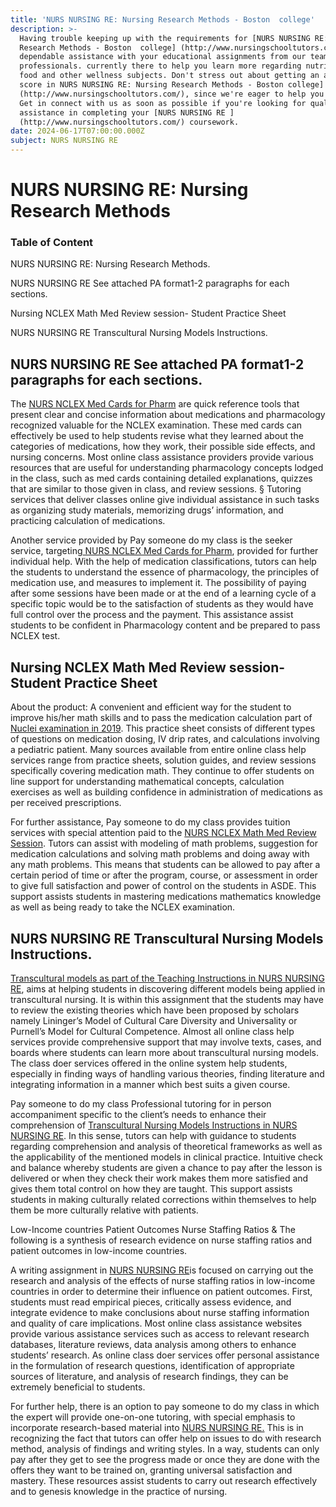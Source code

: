 ```yaml
---
title: 'NURS NURSING RE: Nursing Research Methods - Boston  college'
description: >-
  Having trouble keeping up with the requirements for [NURS NURSING RE: Nursing
  Research Methods - Boston  college] (http://www.nursingschooltutors.com/) Get
  dependable assistance with your educational assignments from our team of
  professionals. currently there to help you learn more regarding nutritious
  food and other wellness subjects. Don't stress out about getting an acceptable
  score in NURS NURSING RE: Nursing Research Methods - Boston college]
  (http://www.nursingschooltutors.com/), since we're eager to help you flourish.
  Get in connect with us as soon as possible if you're looking for qualified
  assistance in completing your [NURS NURSING RE ]
  (http://www.nursingschooltutors.com/) coursework.
date: 2024-06-17T07:00:00.000Z
subject: NURS NURSING RE
---
```


# NURS NURSING RE: Nursing Research Methods

### Table of Content

NURS NURSING RE: Nursing Research Methods.

NURS NURSING RE See attached PA format1-2 paragraphs for each sections.

Nursing NCLEX Math Med Review session- Student Practice Sheet

NURS NURSING RE Transcultural Nursing Models Instructions.

## NURS NURSING RE See attached PA format1-2 paragraphs for each sections.

The [NURS NCLEX Med Cards for Pharm](https://www.bc.edu/bc-web/schools/cson.html) are quick reference tools that
present clear and concise information about medications and pharmacology
recognized valuable for the NCLEX examination. These med cards can effectively
be used to help students revise what they learned about the categories of medications,
how they work, their possible side effects, and nursing concerns. Most online
class assistance providers provide various resources that are useful for
understanding pharmacology concepts lodged in the class, such as med cards
containing detailed explanations, quizzes that are similar to those given in
class, and review sessions. § Tutoring services that deliver classes online
give individual assistance in such tasks as organizing study materials,
memorizing drugs’ information, and practicing calculation of medications.

Another service provided by Pay someone do my class is the seeker service, targeting[ NURS NCLEX Med
Cards for Pharm](https://www.bc.edu/bc-web/schools/cson.html), provided for further individual help. With the help of medication classifications, tutors can help the students to understand the essence of pharmacology, the principles of medication use,
and measures to implement it. The possibility of paying after some sessions
have been made or at the end of a learning cycle of a specific topic would be
to the satisfaction of students as they would have full control over the
process and the payment. This assistance assist students to be confident in
Pharmacology content and be prepared to pass NCLEX test.

## Nursing NCLEX Math Med Review session- Student Practice Sheet

About the product: A convenient and efficient way for the student to improve his/her math skills and to pass the
medication calculation part of [Nuclei examination in 2019](https://www.bc.edu/bc-web/schools/cson.html). This practice sheet
consists of different types of questions on medication dosing, IV drip rates,
and calculations involving a pediatric patient. Many sources available from
entire online class help services range from practice sheets, solution guides,
and review sessions specifically covering medication math. They continue to
offer students on line support for understanding mathematical concepts,
calculation exercises as well as building confidence in administration of
medications as per received prescriptions.

For further assistance, Pay someone to do my class provides tuition services with special attention paid to the [NURS NCLEX Math Med Review Session](https://www.bc.edu/bc-web/schools/cson.html). Tutors can assist with modeling
of math problems, suggestion for medication calculations and solving math
problems and doing away with any math problems. This means that students can be
allowed to pay after a certain period of time or after the program, course, or
assessment in order to give full satisfaction and power of control on the
students in ASDE. This support assists students in mastering medications
mathematics knowledge as well as being ready to take the NCLEX examination.

## NURS NURSING RE Transcultural Nursing Models Instructions.

[Transcultural models as part of the Teaching Instructions in NURS NURSING RE](https://www.bc.edu/bc-web/schools/cson.html),
aims at helping students in discovering different models being applied in transcultural
nursing. It is within this assignment that the students may have to review the
existing theories which have been proposed by scholars namely Lininger’s Model
of Cultural Care Diversity and Universality or Purnell’s Model for Cultural
Competence. Almost all online class help services provide comprehensive support
that may involve texts, cases, and boards where students can learn more about
transcultural nursing models. The class doer services offered in the online
system help students, especially in finding ways of handling various theories,
finding literature and integrating information in a manner which best suits a
given course.

Pay someone to do my class Professional tutoring for in person accompaniment specific to the client’s needs to enhance
their comprehension of [Transcultural Nursing Models Instructions in NURS NURSING RE](https://www.bc.edu/bc-web/schools/cson.html).
In this sense, tutors can help with guidance to students regarding
comprehension and analysis of theoretical frameworks as well as the
applicability of the mentioned models in clinical practice. Intuitive check and
balance whereby students are given a chance to pay after the lesson is
delivered or when they check their work makes them more satisfied and gives them
total control on how they are taught. This support assists students in making
culturally related corrections within themselves to help them be more
culturally relative with patients.

Low-Income countries Patient Outcomes Nurse Staffing Ratios & The following is a synthesis of research evidence
on nurse staffing ratios and patient outcomes in low-income countries.

A writing assignment in [NURS NURSING RE](https://www.bc.edu/bc-web/schools/cson.html)is focused on carrying out the research and analysis of the effects of nurse
staffing ratios in low-income countries in order to determine their influence
on patient outcomes. First, students must read empirical pieces, critically
assess evidence, and integrate evidence to make conclusions about nurse
staffing information and quality of care implications. Most online class
assistance websites provide various assistance services such as access to
relevant research databases, literature reviews, data analysis among others to
enhance students’ research. As online class doer services offer personal
assistance in the formulation of research questions, identification of
appropriate sources of literature, and analysis of research findings, they can
be extremely beneficial to students.

For further help, there is an option to pay someone to do my class in which the expert will provide one-on-one
tutoring, with special emphasis to incorporate research-based material into [NURS NURSING
RE.](https://www.bc.edu/bc-web/schools/cson.html) This is in recognizing the fact that tutors can offer help on issues to do with research method, analysis of
findings and writing styles. In a way, students can only pay after they get to
see the progress made or once they are done with the offers they want to be
trained on, granting universal satisfaction and mastery. These resources assist
students to carry out research effectively and to genesis knowledge in the
practice of nursing.
